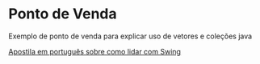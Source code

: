 # Ponto de Venda
Exemplo de ponto de venda para explicar uso de vetores e coleções java

[Apostila em português sobre como lidar com Swing](http://www.caelum.com.br/apostila-java-testes-xml-design-patterns/interfaces-graficas-com-swing/)
